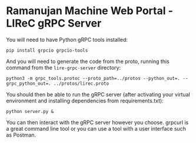 # Ramanujan Machine Web Portal - LIReC gRPC Server

You will need to have Python gRPC tools installed:

`pip install grpcio grpcio-tools`

And you will need to generate the code from the proto, running this command from the `lire-grpc-server` directory:

`python3 -m grpc_tools.protoc --proto_path=../protos --python_out=. --grpc_python_out=. ../protos/lirec.proto`

You should then be able to run the gRPC server (after activating your virtual environment and installing dependencies from requirements.txt):

`python server.py &`

You can then interact with the gRPC server however you choose. grpcurl is a great command line tool or you can use a tool with a user interface such as Postman.
